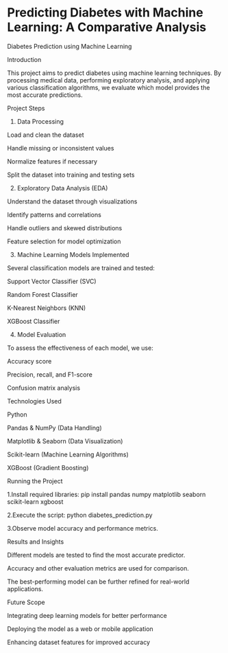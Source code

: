 # Predicting Diabetes with Machine Learning: A Comparative Analysis
 
Diabetes Prediction using Machine Learning

Introduction

This project aims to predict diabetes using machine learning techniques. By processing medical data, performing exploratory analysis, and applying various classification algorithms, we evaluate which model provides the most accurate predictions.

Project Steps

1. Data Processing

Load and clean the dataset

Handle missing or inconsistent values

Normalize features if necessary

Split the dataset into training and testing sets

2. Exploratory Data Analysis (EDA)

Understand the dataset through visualizations

Identify patterns and correlations

Handle outliers and skewed distributions

Feature selection for model optimization

3. Machine Learning Models Implemented

Several classification models are trained and tested:

Support Vector Classifier (SVC)

Random Forest Classifier

K-Nearest Neighbors (KNN)

XGBoost Classifier

4. Model Evaluation

To assess the effectiveness of each model, we use:

Accuracy score

Precision, recall, and F1-score

Confusion matrix analysis

Technologies Used

Python

Pandas & NumPy (Data Handling)

Matplotlib & Seaborn (Data Visualization)

Scikit-learn (Machine Learning Algorithms)

XGBoost (Gradient Boosting)

Running the Project

1.Install required libraries:
pip install pandas numpy matplotlib seaborn scikit-learn xgboost

2.Execute the script:
python diabetes_prediction.py

3.Observe model accuracy and performance metrics.

Results and Insights

Different models are tested to find the most accurate predictor.

Accuracy and other evaluation metrics are used for comparison.

The best-performing model can be further refined for real-world applications.

Future Scope

Integrating deep learning models for better performance

Deploying the model as a web or mobile application

Enhancing dataset features for improved accuracy


